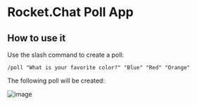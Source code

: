 # Rocket.Chat Poll App

## How to use it

Use the slash command to create a poll:

```
/poll "What is your favorite color?" "Blue" "Red" "Orange"
```

The following poll will be created:

![image](https://user-images.githubusercontent.com/8591547/45235055-056ec800-b2ae-11e8-86a7-6cfd51a37946.png)

